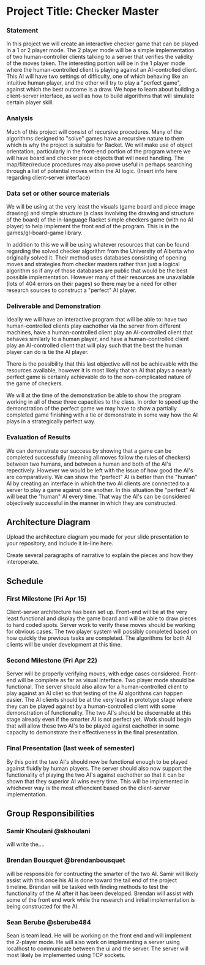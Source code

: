 # Project Title: Checker Master

### Statement
In this project we will create an interactive checker game that can be played in a 1 or 2 player mode.  The 2 player mode will be a simple implementation of two human-controller clients talking to a server that verifies the validity of the moves taken.  The interesting portion will be in the 1 player mode where the human-controlled client is playing against an AI-controlled client.  This AI will have two settings of difficulty, one of which behaving like an intuitive human player, and the other will try to play a "perfect game", against which the best outcome is a draw.  We hope to learn about building a client-server interface, as well as how to build algorithms that will simulate certain player skill.

### Analysis
Much of this project will consist of recursive procedures.  Many of the algorithms designed to "solve" games have a recursive nature to them which is why the project is suitable for Racket.  We will make use of object orientation, particularly in the front-end portion of the program where we will have board and checker piece objects that will need handling.  The map/filter/reduce procedures may also prove useful in perhaps searching through a list of potential moves within the AI logic.  (Insert info here regarding client-server interface)

### Data set or other source materials
We will be using at the very least the visuals (game board and piece image drawing) and simple structure (a class involving the drawing and structure of the board) of the in-language Racket simple checkers game (with no AI player) to help implement the front end of the program.  This is in the games/gl-board-game library.

In addition to this we will be using whatever resources that can be found regarding the solved checker algorithm from the University of Alberta who originally solved it.  Their method uses databases consisting of opening moves and strategies from checker masters rather than just a logical algorithm so if any of those databases are public that would be the best possible implementation.  However many of their resources are unavailable (lots of 404 errors on their pages) so there may be a need for other research sources to construct a "perfect" AI player.

### Deliverable and Demonstration
Ideally we will have an interactive program that will be able to: have two human-controlled clients play eachother via the server from different machines, have a human-controlled client play an AI-controlled client that behaves similarly to a human player, and have a human-controlled client play an AI-controlled client that will play such that the best the human player can do is tie the AI player.

There is the possibility that this last objective will not be achievable with the resources available, however it is most likely that an AI that plays a nearly perfect game is certainly achievable do to the non-complicated nature of the game of checkers.

We will at the time of the demonstration be able to show the program working in all of these three capacities to the class.  In order to speed up the demonstration of the perfect game we may have to show a partially completed game finishing with a tie or demonstrate in some way how the AI plays in a strategically perfect way.

### Evaluation of Results
We can demonstrate our success by showing that a game can be completed successfully (meaning all moves follow the rules of checkers) between two humans, and between a human and both of the AI's repectively.  However we would be left with the issue of how good the AI's are comparatively.  We can show the "perfect" AI is better than the "human" AI by creating an interface in which the two AI clients are connected to a server to play a game against one another.  In this situation the "perfect" AI will beat the "human" AI every time.  That way the AI's can be considered objectively successful in the manner in which they are constructed.

## Architecture Diagram
Upload the architecture diagram you made for your slide presentation to your repository, and include it in-line here.

Create several paragraphs of narrative to explain the pieces and how they interoperate.

## Schedule
### First Milestone (Fri Apr 15)
Client-server architecture has been set up.  Front-end will be at the very least functional and display the game board and will be able to draw pieces to hard coded spots.  Server work to verify these moves should be working for obvious cases.  The two player system will possibly completed based on how quickly the previous tasks are completed. The algorithms for both AI clients will be under development at this time.

### Second Milestone (Fri Apr 22)
Server will be properly verifying moves, with edge cases considered.  Front-end will be complete as far as visual interface.  Two player mode should be functional.  The server should also allow for a human-controlled client to play against an AI cliet so that testing of the AI algorithms can happen easier.  The AI clients should be at the very least in prototype stage where they can be played against by a human-controlled client with some demonstration of functionality.  The two AI's should be discernable at this stage already even if the smarter AI is not perfect yet.  Work should begin that will allow these two AI's to be played against eachother in some capacity to demonstrate their effectiveness in the final presentation.

### Final Presentation (last week of semester)
By this point the two AI's should now be functional enough to be played against fluidly by human players.  The server should also now support the functionality of playing the two AI's against eachother so that it can be shown that they superior AI wins every time.  This will be implemented in whichever way is the most effiencient based on the client-server implementation.  

## Group Responsibilities
### Samir Khoulani @skhoulani
will write the....

### Brendan Bousquet @brendanbousquet
will be responsible for contructing the smarter of the two AI.  Samir will likely assist with this once his AI is done toward the tail end of the project timeline.  Brendan will be tasked with finding methods to test the functionality of the AI after it has been developed.  Brendan will assist with some of the front end work while the research and initial implementation is being constructed for the AI.

### Sean Berube @sberube484
Sean is team lead. He will be working on the front end and will implement the 2-player mode. He will also work on implementing a server using localhost to communicate between the ui and the server. The server will most likely be implemented using TCP sockets.
